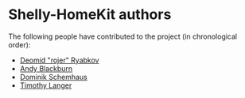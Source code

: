# Shelly-HomeKit authors

The following people have contributed to the project (in chronological order):

 * [Deomid "rojer" Ryabkov](https://github.com/rojer)
 * [Andy Blackburn](https://github.com/andyblac)
 * [Dominik Schemhaus](https://github.com/schemhad)
 * [Timothy Langer](https://github.com/ZeeVox)
